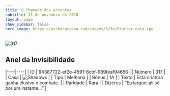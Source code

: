 ```yaml
---
title: O Chamado dos Arcontes
subtitle: 15 de novembro de 2018
layout: page
show_sidebar: false
hero_image: https://archonarcana.com/images/5/5e/Starter-cota.jpg
---
```


![317](https://cdn.keyforgegame.com/media/card_front/pt/341_317_F7RPHF6XHVWC_pt.png)

## Anel da Invisibilidade

|----|----|
| ID | 94387722-ef2e-4591-8cbf-989feaf94656 |
| Número | 317 |
| Casa | ![Shadows](https://archonarcana.com/images/thumb/e/ee/Shadows.png/22px-Shadows.png "Sombras") |
| Tipo | Melhoria |
| Bônus | 1A |
| Texto | Esta criatura ganha elusivo e combate. |
| Raridade | Rara |
| Dizeres | “Eu larguei ali só por um instante…” |